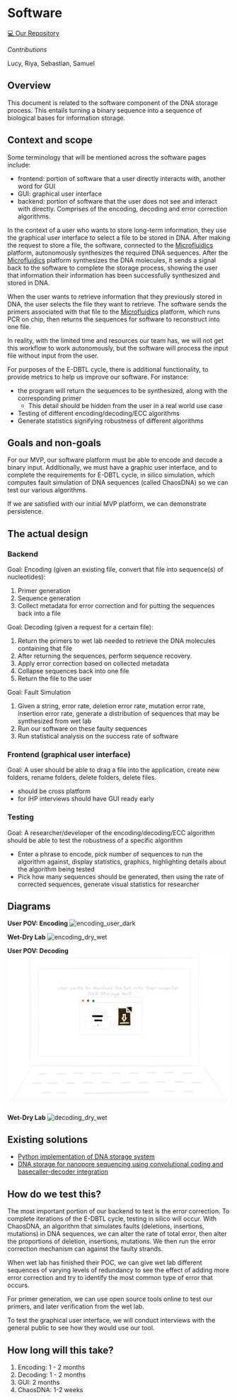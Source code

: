 # Software

<!-- toc -->

[💻 Our Repository](https://github.com/UBC-iGEM/dna-software)

*Contributions*

Lucy, Riya, Sebastian, Samuel

## Overview
This document is related to the software component of the DNA storage process. This entails turning a binary sequence into a sequence of biological bases for information storage.

## Context and scope
Some terminology that will be mentioned across the software pages include:
- frontend: portion of software that a user directly interacts with, another word for GUI
- GUI: graphical user interface
- backend: portion of software that the user does not see and interact with directly. Comprises of the encoding, decoding and error correction algorithms.

In the context of a user who wants to store long-term information, they use the graphical user interface to select a file to be stored in DNA. After making the request to store a file, the software, connected to the [Microfluidics](../hardware/microfluidics/index.md) platform, autonomously synthesizes the required DNA sequences. After the [Microfluidics](../hardware/microfluidics/index.md) platform synthesizes the DNA molecules, it sends a signal back to the software to complete the storage process, showing the user that information their information has been successfully synthesized and stored in DNA.

When the user wants to retrieve information that they previously stored in DNA, the user selects the file they want to retrieve. The software sends the primers associated with that file to the [Microfluidics](../hardware/microfluidics/index.md) platform, which runs PCR on chip, then returns the sequences for software to reconstruct into one file. 

In reality, with the limited time and resources our team has, we will not get this workflow to work autonomously, but the software will process the input file without input from the user. 

For purposes of the E-DBTL cycle, there is additional functionality, to provide metrics to help us improve our software. For instance:
- the program will return the sequences to be synthesized, along with the corresponding primer
  - This detail should be hidden from the user in a real world use case
- Testing of different encoding/decoding/ECC algorithms 
- Generate statistics signifying robustness of different algorithms 

## Goals and non-goals
For our MVP, our software platform must be able to encode and decode a binary input. Additionally, we must have a graphic user interface, and to complete the requirements for E-DBTL cycle, in silico simulation, which computes fault simulation of DNA sequences (called ChaosDNA) so we can test our various algorithms.

If we are satisfied with our initial MVP platform, we can demonstrate persistence.

## The actual design
### Backend
Goal: Encoding (given an existing file, convert that file into sequence(s) of nucleotides): 
1. Primer generation
2. Sequence generation
3. Collect metadata for error correction and for putting the sequences back into a file

Goal: Decoding (given a request for a certain file): 
1. Return the primers to wet lab needed to retrieve the DNA molecules containing that file
2. After returning the sequences, perform sequence recovery. 
3. Apply error correction based on collected metadata
4. Collapse sequences back into one file
5. Return the file to the user

Goal: Fault Simulation
1. Given a string, error rate, deletion error rate, mutation error rate, insertion error rate, generate a distribution of sequences that may be synthesized from wet lab
2. Run our software on these faulty sequences
3. Run statistical analysis on the success rate of software

### Frontend (graphical user interface)
Goal: A user should be able to drag a file into the application, create new folders, rename folders, delete folders, delete files.
- should be cross platform
- for iHP interviews should have GUI ready early

### Testing
Goal: A researcher/developer of the encoding/decoding/ECC algorithm should be able to test the robustness of a specific algorithm
-  Enter a phrase to encode, pick number of sequences to run the algorithm against, display statistics, graphics, highlighting details about the algorithm being tested
- Pick how many sequences should be generated, then using the rate of corrected sequences, generate visual statistics for researcher

## Diagrams
**User POV: Encoding**
![encoding_user_dark](https://github.com/UBC-iGEM/internal-wiki-2023-24/assets/55033656/4646bff2-fbe7-48d4-b55f-c272ec54545e)

**Wet-Dry Lab**
![encoding_dry_wet](https://github.com/UBC-iGEM/internal-wiki-2023-24/assets/55033656/18aa2971-3cb2-4135-b25f-f25b30ecb5a5)

**User POV: Decoding**
![decoding_user](./images/decoding_user_dark.png)

**Wet-Dry Lab**
![decoding_dry_wet](https://github.com/UBC-iGEM/internal-wiki-2023-24/assets/55033656/47924633-1ec9-4b7c-96b3-f9a703be84b2)

## Existing solutions
- [Python implementation of DNA storage system](https://github.com/dna-storage/dnastorage)
- [DNA storage for nanopore sequencing using convolutional coding and basecaller-decoder integration](https://github.com/shubhamchandak94/nanopore_dna_storage)

## How do we test this?
The most important portion of our backend to test is the error correction. To complete iterations of the E-DBTL cycle, testing in silico will occur. With ChaosDNA, an algorithm that simulates faults (deletions, insertions, mutations) in DNA sequences, we can alter the rate of total error, then alter the proportions of deletion, insertions, mutations. We then run the error correction mechanism can against the faulty strands.

When wet lab has finished their POC, we can give wet lab different sequences of varying levels of redundancy to see the effect of adding more error correction and try to identify the most common type of error that occurs.

For primer generation, we can use open source tools online to test our primers, and later verification from the wet lab.
 
To test the graphical user interface, we will conduct interviews with the general public to see how they would use our tool.

## How long will this take?
1. Encoding: 1 - 2 months
2. Decoding: 1 - 2 months
3. GUI: 2 months
4. ChaosDNA: 1-2 weeks
